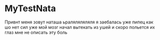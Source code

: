 # MyTestNata
Привнт меня зовут наташа ьраляляляляля
я заебалась уже пипец как шо нет сил уже
мой мозг начал вытекать из ушей и скоро польется их глаз
мне не описать эту боль